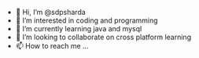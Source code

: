- 👋 Hi, I’m @sdpsharda
- 👀 I’m interested in coding and programming
- 🌱 I’m currently learning java and mysql
- 💞️ I’m looking to collaborate on cross platform learning
- 📫 How to reach me ...

<!---
sdpsharda/sdpsharda is a ✨ special ✨ repository because its `README.md` (this file) appears on your GitHub profile.
You can click the Preview link to take a look at your changes.
--->
